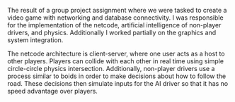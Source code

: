 The result of a group project assignment where we were tasked to create a video game with networking and database connectivity. I was responsible for the implementation of the netcode, artificial intelligence of non-player drivers, and physics. Additionally I worked partially on the graphics and system integration.

The netcode architecture is client-server, where one user acts as a host to other players. Players can collide with each other in real time using simple circle-circle physics intersection. Additionally, non-player drivers use a process similar to boids in order to make decisions about how to follow the road. These decisions then simulate inputs for the AI driver so that it has no speed advantage over players.
